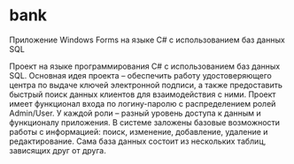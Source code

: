 # bank
Приложение Windows Forms на языке C# с использованием баз данных SQL
<p>Проект на языке программирования C# с использованием баз данных SQL.
Основная идея проекта – обеспечить работу удостоверяющего центра по выдаче ключей электронной подписи,
а также предоставить быстрый поиск данных клиентов для взаимодействия с ними. 
Проект имеет функционал входа по логину-паролю с распределением ролей Admin/User.
У каждой роли – разный уровень доступа к данным и функционалу приложения. 
В системе заложены базовые возможности работы с информацией: поиск, изменение, добавление, удаление и редактирование. 
Сама база данных состоит из нескольких таблиц, зависящих друг от друга.</p>
